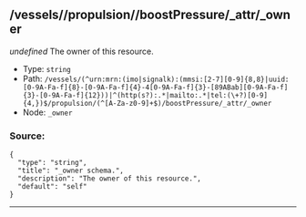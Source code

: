 ## /vessels/<RegExp>/propulsion/<RegExp>/boostPressure/_attr/_owner

*undefined*
The owner of this resource.

* Type: `string`
* Path: `/vessels/(^urn:mrn:(imo|signalk):(mmsi:[2-7][0-9]{8,8}|uuid:[0-9A-Fa-f]{8}-[0-9A-Fa-f]{4}-4[0-9A-Fa-f]{3}-[89ABab][0-9A-Fa-f]{3}-[0-9A-Fa-f]{12}))|^(http(s?):.*|mailto:.*|tel:(\+?)[0-9]{4,})$/propulsion/(^[A-Za-z0-9]+$)/boostPressure/_attr/_owner`
* Node: `_owner`

### Source:
```
{
  "type": "string",
  "title": "_owner schema.",
  "description": "The owner of this resource.",
  "default": "self"
}
```

---

